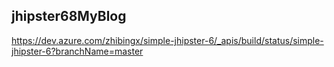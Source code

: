 ## jhipster68MyBlog
https://dev.azure.com/zhibingx/simple-jhipster-6/_apis/build/status/simple-jhipster-6?branchName=master
